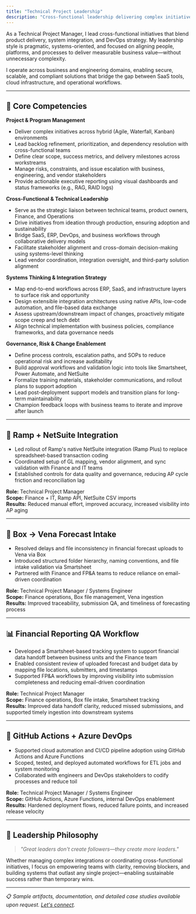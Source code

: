 ```yaml
---
title: "Technical Project Leadership"
description: "Cross-functional leadership delivering complex initiatives across business and engineering domains, bridging SaaS tools, cloud infrastructure, and operational workflows."
---
```


As a Technical Project Manager, I lead cross-functional initiatives that blend product delivery, system integration, and DevOps strategy. My leadership style is pragmatic, systems-oriented, and focused on aligning people, platforms, and processes to deliver measurable business value—without unnecessary complexity.

I operate across business and engineering domains, enabling secure, scalable, and compliant solutions that bridge the gap between SaaS tools, cloud infrastructure, and operational workflows.

---

## 🧩 Core Competencies

**Project & Program Management**

- Deliver complex initiatives across hybrid (Agile, Waterfall, Kanban) environments  
- Lead backlog refinement, prioritization, and dependency resolution with cross-functional teams  
- Define clear scope, success metrics, and delivery milestones across workstreams  
- Manage risks, constraints, and issue escalation with business, engineering, and vendor stakeholders  
- Provide actionable executive reporting using visual dashboards and status frameworks (e.g., RAG, RAID logs)

**Cross-Functional & Technical Leadership**

- Serve as the strategic liaison between technical teams, product owners, Finance, and Operations  
- Drive initiatives from ideation through production, ensuring adoption and sustainability  
- Bridge SaaS, ERP, DevOps, and business workflows through collaborative delivery models  
- Facilitate stakeholder alignment and cross-domain decision-making using systems-level thinking  
- Lead vendor coordination, integration oversight, and third-party solution alignment

**Systems Thinking & Integration Strategy**

- Map end-to-end workflows across ERP, SaaS, and infrastructure layers to surface risk and opportunity  
- Design extensible integration architectures using native APIs, low-code automation, and file-based data exchange  
- Assess upstream/downstream impact of changes, proactively mitigate scope creep and tech debt  
- Align technical implementation with business policies, compliance frameworks, and data governance needs

**Governance, Risk & Change Enablement**

- Define process controls, escalation paths, and SOPs to reduce operational risk and increase auditability  
- Build approval workflows and validation logic into tools like Smartsheet, Power Automate, and NetSuite  
- Formalize training materials, stakeholder communications, and rollout plans to support adoption  
- Lead post-deployment support models and transition plans for long-term maintainability  
- Champion feedback loops with business teams to iterate and improve after launch

---

## 🏦 Ramp + NetSuite Integration

- Led rollout of Ramp's native NetSuite integration (Ramp Plus) to replace spreadsheet-based transaction coding  
- Coordinated setup of GL mapping, vendor alignment, and sync validation with Finance and IT teams  
- Established controls for data quality and governance, reducing AP cycle friction and reconciliation lag  

**Role:** Technical Project Manager  
**Scope:** Finance + IT, Ramp API, NetSuite CSV imports  
**Results:** Reduced manual effort, improved accuracy, increased visibility into AP aging

---

## 📁 Box → Vena Forecast Intake

- Resolved delays and file inconsistency in financial forecast uploads to Vena via Box  
- Introduced structured folder hierarchy, naming conventions, and file intake validation via Smartsheet  
- Partnered with Finance and FP&A teams to reduce reliance on email-driven coordination  

**Role:** Technical Project Manager / Systems Engineer  
**Scope:** Finance operations, Box file management, Vena ingestion  
**Results:** Improved traceability, submission QA, and timeliness of forecasting process

---

## 📊 Financial Reporting QA Workflow

- Developed a Smartsheet-based tracking system to support financial data handoff between business units and the Finance team  
- Enabled consistent review of uploaded forecast and budget data by mapping file locations, submitters, and timestamps  
- Supported FP&A workflows by improving visibility into submission completeness and reducing email-driven coordination  

**Role:** Technical Project Manager  
**Scope:** Finance operations, Box file intake, Smartsheet tracking  
**Results:** Improved data handoff clarity, reduced missed submissions, and supported timely ingestion into downstream systems

---

## 🧪 GitHub Actions + Azure DevOps

- Supported cloud automation and CI/CD pipeline adoption using GitHub Actions and Azure Functions  
- Scoped, tested, and deployed automated workflows for ETL jobs and system monitoring  
- Collaborated with engineers and DevOps stakeholders to codify processes and reduce toil  

**Role:** Technical Project Manager / Systems Engineer  
**Scope:** GitHub Actions, Azure Functions, internal DevOps enablement  
**Results:** Hardened deployment flows, reduced failure points, and increased release velocity

---

## 🎯 Leadership Philosophy

> *"Great leaders don't create followers—they create more leaders."*

Whether managing complex integrations or coordinating cross-functional initiatives, I focus on empowering teams with clarity, removing blockers, and building systems that outlast any single project—enabling sustainable success rather than temporary wins.

---

📋 *Sample artifacts, documentation, and detailed case studies available upon request. [Let's connect](/contact).*
